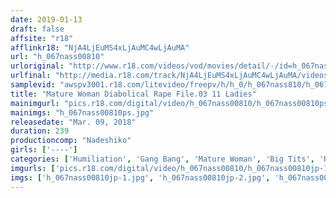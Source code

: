 ```yaml
---
date: 2019-01-13
draft: false
affsite: "r18"
afflinkr18: "NjA4LjEuMS4xLjAuMC4wLjAuMA"
url: "h_067nass00810"
urloriginal: "http://www.r18.com/videos/vod/movies/detail/-/id=h_067nass00810"
urlfinal: "http://media.r18.com/track/NjA4LjEuMS4xLjAuMC4wLjAuMA/videos/vod/movies/detail/-/id=h_067nass00810"
samplevid: "awspv3001.r18.com/litevideo/freepv/h/h_0/h_067nass810/h_067nass810_dmb_w.mp4"
title: "Mature Woman Diabolical Rape File.03 11 Ladies"
mainimgurl: "pics.r18.com/digital/video/h_067nass00810/h_067nass00810ps.jpg"
mainimgs: "h_067nass00810ps.jpg"
releasedate: "Mar. 09, 2018"
duration: 239
productioncomp: "Nadeshiko"
girls: ['----']
categories: ['Humiliation', 'Gang Bang', 'Mature Woman', 'Big Tits', 'Reluctant', 'Confinement', 'Over 4 Hours', 'Hi-Def']
imgurls: ['pics.r18.com/digital/video/h_067nass00810/h_067nass00810jp-1.jpg', 'pics.r18.com/digital/video/h_067nass00810/h_067nass00810jp-2.jpg', 'pics.r18.com/digital/video/h_067nass00810/h_067nass00810jp-3.jpg', 'pics.r18.com/digital/video/h_067nass00810/h_067nass00810jp-4.jpg', 'pics.r18.com/digital/video/h_067nass00810/h_067nass00810jp-5.jpg', 'pics.r18.com/digital/video/h_067nass00810/h_067nass00810jp-6.jpg', 'pics.r18.com/digital/video/h_067nass00810/h_067nass00810jp-7.jpg', 'pics.r18.com/digital/video/h_067nass00810/h_067nass00810jp-8.jpg', 'pics.r18.com/digital/video/h_067nass00810/h_067nass00810jp-9.jpg', 'pics.r18.com/digital/video/h_067nass00810/h_067nass00810jp-10.jpg', 'pics.r18.com/digital/video/h_067nass00810/h_067nass00810jp-11.jpg', 'pics.r18.com/digital/video/h_067nass00810/h_067nass00810jp-12.jpg', 'pics.r18.com/digital/video/h_067nass00810/h_067nass00810jp-13.jpg', 'pics.r18.com/digital/video/h_067nass00810/h_067nass00810jp-14.jpg', 'pics.r18.com/digital/video/h_067nass00810/h_067nass00810jp-15.jpg', 'pics.r18.com/digital/video/h_067nass00810/h_067nass00810jp-16.jpg', 'pics.r18.com/digital/video/h_067nass00810/h_067nass00810jp-17.jpg', 'pics.r18.com/digital/video/h_067nass00810/h_067nass00810jp-18.jpg', 'pics.r18.com/digital/video/h_067nass00810/h_067nass00810jp-19.jpg', 'pics.r18.com/digital/video/h_067nass00810/h_067nass00810jp-20.jpg']
imgs: ['h_067nass00810jp-1.jpg', 'h_067nass00810jp-2.jpg', 'h_067nass00810jp-3.jpg', 'h_067nass00810jp-4.jpg', 'h_067nass00810jp-5.jpg', 'h_067nass00810jp-6.jpg', 'h_067nass00810jp-7.jpg', 'h_067nass00810jp-8.jpg', 'h_067nass00810jp-9.jpg', 'h_067nass00810jp-10.jpg', 'h_067nass00810jp-11.jpg', 'h_067nass00810jp-12.jpg', 'h_067nass00810jp-13.jpg', 'h_067nass00810jp-14.jpg', 'h_067nass00810jp-15.jpg', 'h_067nass00810jp-16.jpg', 'h_067nass00810jp-17.jpg', 'h_067nass00810jp-18.jpg', 'h_067nass00810jp-19.jpg', 'h_067nass00810jp-20.jpg']
---
```

